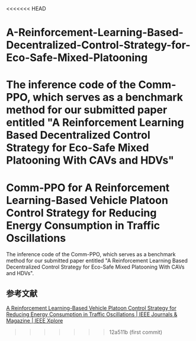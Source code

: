 <<<<<<< HEAD
# A-Reinforcement-Learning-Based-Decentralized-Control-Strategy-for-Eco-Safe-Mixed-Platooning
The inference code of the Comm-PPO, which serves as a benchmark method for our submitted paper entitled "A Reinforcement Learning Based Decentralized Control Strategy for Eco-Safe Mixed Platooning With CAVs and HDVs"
=======
# Comm-PPO for A Reinforcement Learning-Based Vehicle Platoon Control Strategy for Reducing Energy Consumption in Traffic Oscillations
The inference code of the Comm-PPO, which serves as a benchmark method for our submitted paper entitled "A Reinforcement
Learning Based Decentralized Control Strategy for Eco-Safe Mixed Platooning With CAVs and HDVs".

## 参考文献
[A Reinforcement Learning-Based Vehicle Platoon Control Strategy for Reducing Energy Consumption in Traffic Oscillations | IEEE Journals & Magazine | IEEE Xplore](https://ieeexplore.ieee.org/abstract/document/9410239)
>>>>>>> 12a511b (first commit)
